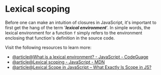 # Lexical scoping

Before one can make an intuition of closures in JavaScript, it's important to first get the hang of the term '**_lexical environment_**'. In simple words, the lexical environment for a function `f` simply refers to the environment enclosing that function's definition in the source code.

Visit the following resources to learn more:

- [@article@What is a lexical environment? - JavaScript - CodeGuage](https://www.codeguage.com/courses/js/functions-closures#What_is_a_lexical_environment)
- [@article@Lexical scoping - JavaScript - MDN](https://developer.mozilla.org/en-US/docs/Web/JavaScript/Closures#lexical_scoping)
- [@article@Lexical Scope in JavaScript – What Exactly Is Scope in JS?](https://www.freecodecamp.org/news/javascript-lexical-scope-tutorial/)
